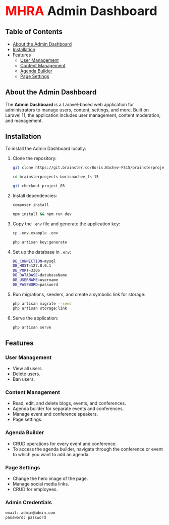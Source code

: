 <span style="font-size: 40px; font-weight: bold"> <span style="color:red ">MHRA</span> Admin Dashboard</span>

## Table of Contents

-   [About the Admin Dashboard](#about-the-admin-dashboard)
-   [Installation](#installation)
-   [Features](#features)
    -   [User Management](#user-management)
    -   [Content Management](#content-management)
    -   [Agenda Builder](#agenda-builder)
    -   [Page Settings](#page-settings)

## About the Admin Dashboard

The **Admin Dashboard** is a Laravel-based web application for administrators to manage users, content, settings, and more. Built on Laravel 11, the application includes user management, content moderation, and management.

## Installation

To install the Admin Dashboard locally:

1. Clone the repository:

    ```bash
    git clone https://git.brainster.co/Boris.Nachev-FS15/brainsterprojects-borisnachev_fs-15

    cd brainsterprojects-borisnachev_fs-15

    git checkout project_03
    ```

2. Install dependencies:

    ```bash
    composer install

    npm install && npm run dev
    ```

3. Copy the `.env` file and generate the application key:

    ```bash
    cp .env.example .env

    php artisan key:generate
    ```

4. Set up the database in `.env`:

    ```bash
    DB_CONNECTION=mysql
    DB_HOST=127.0.0.1
    DB_PORT=3306
    DB_DATABASE=databaseName
    DB_USERNAME=username
    DB_PASSWORD=password
    ```

5. Run migrations, seeders, and create a symbolic link for storage:

    ```bash
    php artisan migrate --seed
    php artisan storage:link
    ```

6. Serve the application:

    ```bash
    php artisan serve
    ```

## Features

### User Management

-   View all users.
-   Delete users.
-   Ban users.

### Content Management

-   Read, edit, and delete blogs, events, and conferences.
-   Agenda builder for separate events and conferences.
-   Manage event and conference speakers.
-   Page settings.

### Agenda Builder

-   CRUD operations for every event and conference.
-   To access the agenda builder, navigate through the conference or event to which you want to add an agenda.

### Page Settings

-   Change the hero image of the page.
-   Manage social media links.
-   CRUD for employees.

### Admin Credentials

```bash
email: admin@admin.com
password: password
```
